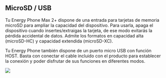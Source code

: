 ## MicroSD / USB

Tu Energy Phone Max 2+ dispone de una entrada para tarjetas de memoria microSD para ampliar la capacidad del dispositivo. Para usarla, apaga el dispositivo cuando insertes\/extraigas la tarjeta, de ese modo evitarás la pérdida accidental de datos. Admite los formatos en capacidad alta \(microSD-HC\) y capacidad extendida \(microSD-XC\).

Tu Energy Phone también dispone de un puerto micro USB con función HOST. Basta con conectar el cable incluido con el producto para establecer la conexión y poder disfrutar de sus funciones en diferentes modos.

![](http://static.energysistem.com/images/manuals/42689/57f378b28f4d2.jpg)

